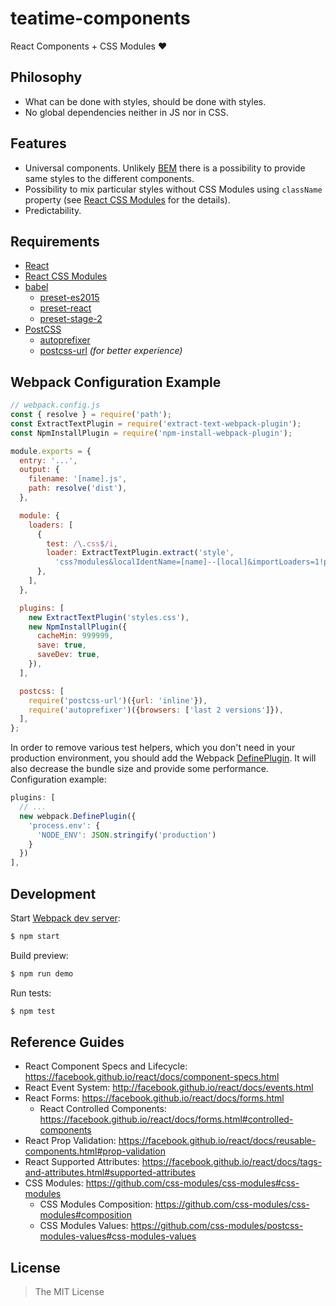 teatime-components
==================

React Components + CSS Modules :heart:


## Philosophy

- What can be done with styles, should be done with styles.
- No global dependencies neither in JS nor in CSS.


## Features

- Universal components. Unlikely [BEM](https://en.bem.info/) there is a possibility to provide same styles to the different components.
- Possibility to mix particular styles without CSS Modules using `className` property (see [React CSS Modules](https://github.com/gajus/react-css-modules#the-implementation) for the details).
- Predictability.


## Requirements

- [React](https://facebook.github.io/react/)
- [React CSS Modules](https://github.com/gajus/react-css-modules)
- [babel](https://babeljs.io/)
  - [preset-es2015](http://babeljs.io/docs/plugins/preset-es2015/)
  - [preset-react](http://babeljs.io/docs/plugins/preset-react/)
  - [preset-stage-2](http://babeljs.io/docs/plugins/preset-stage-2/)
- [PostCSS](https://github.com/postcss/postcss)
  - [autoprefixer](https://github.com/postcss/autoprefixer)
  - [postcss-url](https://github.com/postcss/postcss-url) *(for better experience)*


## Webpack Configuration Example

```javascript
// webpack.config.js
const { resolve } = require('path');
const ExtractTextPlugin = require('extract-text-webpack-plugin');
const NpmInstallPlugin = require('npm-install-webpack-plugin');

module.exports = {
  entry: '...',
  output: {
    filename: '[name].js',
    path: resolve('dist'),
  },

  module: {
    loaders: [
      {
        test: /\.css$/i,
        loader: ExtractTextPlugin.extract('style',
          'css?modules&localIdentName=[name]--[local]&importLoaders=1!postcss'),
      },
    ],
  },

  plugins: [
    new ExtractTextPlugin('styles.css'),
    new NpmInstallPlugin({
      cacheMin: 999999,
      save: true,
      saveDev: true,
    }),
  ],

  postcss: [
    require('postcss-url')({url: 'inline'}),
    require('autoprefixer')({browsers: ['last 2 versions']}),
  ],
};
```

In order to remove various test helpers, which you don't need in your production environment, you should add the Webpack  [DefinePlugin](https://webpack.github.io/docs/list-of-plugins.html#defineplugin). It will also decrease the bundle size and provide some performance. Configuration example:

```javascript
plugins: [
  // ...
  new webpack.DefinePlugin({
    'process.env': {
      'NODE_ENV': JSON.stringify('production')
    }
  })
],
```


## Development

Start [Webpack dev server](https://github.com/webpack/webpack-dev-server#documentation):

```bash
$ npm start
```

Build preview:

```bash
$ npm run demo
```

Run tests:

```bash
$ npm test
```


## Reference Guides

- React Component Specs and Lifecycle: https://facebook.github.io/react/docs/component-specs.html
- React Event System: http://facebook.github.io/react/docs/events.html
- React Forms: https://facebook.github.io/react/docs/forms.html
  - React Controlled Components: https://facebook.github.io/react/docs/forms.html#controlled-components
- React Prop Validation: https://facebook.github.io/react/docs/reusable-components.html#prop-validation
- React Supported Attributes: https://facebook.github.io/react/docs/tags-and-attributes.html#supported-attributes
- CSS Modules: https://github.com/css-modules/css-modules#css-modules
  - CSS Modules Composition: https://github.com/css-modules/css-modules#composition
  - CSS Modules Values: https://github.com/css-modules/postcss-modules-values#css-modules-values


## License

> The MIT License
